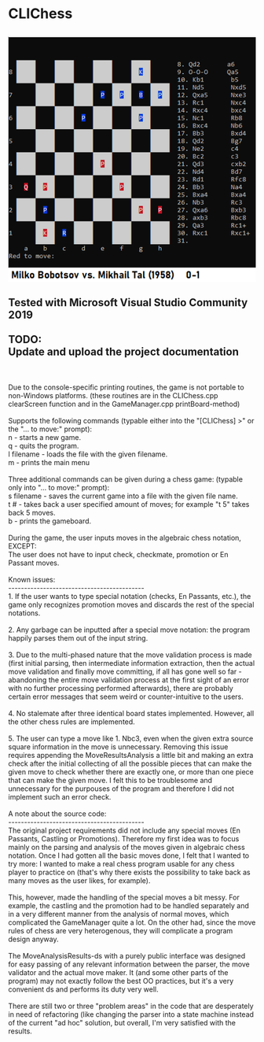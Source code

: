 # CLIChess
![A school project for Christmas break 2019](CLIChess.png)
<br>
<br>
Tested with Microsoft Visual Studio Community 2019
<br>
<br>
TODO:
<br>
Update and upload the project documentation
<br>
-------------------------------------------
<br>
<br>
Due to the console-specific printing routines, the game is not portable to non-Windows platforms. 
(these routines are in the CLIChess.cpp clearScreen function and in the GameManager.cpp
printBoard-method)
<br>
<br>
Supports the following commands (typable either into the "[CLIChess] >" or the "... to move:" prompt):<br>
n - starts a new game.<br>
q - quits the program.<br>
l filename - loads the file with the given filename.<br>
m - prints the main menu
<br>
<br>
Three additional commands can be given during a chess game: (typable only into "... to move:" prompt):<br>
s filename - saves the current game into a file with the given file name.<br>
t # - takes back a user specified amount of moves; for example "t 5" takes back 5 moves. <br>
b - prints the gameboard.
<br>
<br>
During the game, the user inputs moves in the algebraic chess notation, EXCEPT:<br>
The user does not have to input check, checkmate, promotion or En Passant moves.
<br>
<br>
Known issues:
<br>
-------------------------------------------
<br>
1. If the user wants to type special notation (checks, En Passants, etc.), the game only
recognizes promotion moves and discards the rest of the special notations.
<br>
<br>
2. Any garbage can be inputted after a special move notation: the program happily parses
them out of the input string.
<br>
<br>
3. Due to the multi-phased nature that the move validation process is made (first initial parsing, then
intermediate information extraction, then the actual move validation and finally move committing, if
all has gone well so far - abandoning the entire move validation process at the first sight of an error
with no further processing performed afterwards), there are probably certain error messages that seem
weird or counter-intuitive to the users.
<br>
<br>
4. No stalemate after three identical board states implemented. However, all the other chess rules are implemented.
<br>
<br>
5. The user can type a move like 1. Nbc3, even when the given extra source square information in the move is unnecessary.
Removing this issue requires appending the MoveResultsAnalysis a little bit and making an extra check after the initial collecting
of all the possible pieces that can make the given move to check whether there are exactly one, or more than one piece that
can make the given move. I felt this to be troublesome and unnecessary for the purpouses of the program and therefore I did not
implement such an error check. 
<br>
<br>
A note about the source code:
<br>
-------------------------------------------
<br>
The original project requirements did not include any special moves (En Passants, Castling or Promotions).
Therefore my first idea was to focus mainly on the parsing and analysis of the moves given in algebraic chess
notation. Once I had gotten all the basic moves done, I felt that I wanted to try more: I wanted to make a real
chess program usable for any chess player to practice on (that's why there exists the possibility to take back
as many moves as the user likes, for example).
<br>
<br>
This, however, made the handling of the special moves a bit messy. For example, the castling and the promotion
had to be handled separately and in a very different manner from the analysis of normal moves, which complicated
the GameManager quite a lot. On the other had, since the move rules of chess are very heterogenous, they
will complicate a program design anyway.
<br>
<br>
The MoveAnalysisResults-ds with a purely public interface was designed for easy passing of any relevant
information between the parser, the move validator and the actual move maker. It (and some other parts of
the program) may not exactly follow the best OO practices, but it's a very convenient ds and performs its duty
very well.
<br>
<br>
There are still two or three "problem areas" in the code that are desperately in need of refactoring (like changing
the parser into a state machine instead of the current "ad hoc" solution, but overall, I'm very satisfied with the
results.
